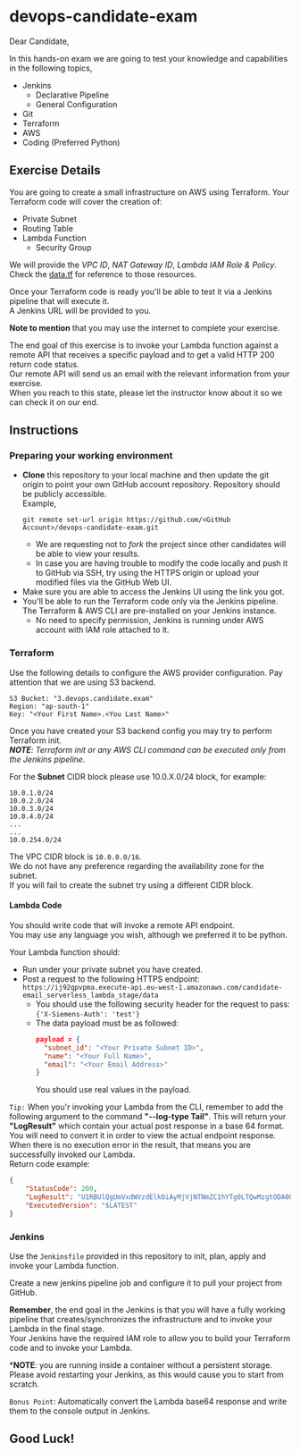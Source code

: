 # devops-candidate-exam

Dear Candidate, 

In this hands-on exam we are going to test your knowledge and capabilities in the following topics,

- Jenkins
  - Declarative Pipeline
  - General Configuration
- Git
- Terraform
- AWS
- Coding (Preferred Python)

## Exercise Details

You are going to create a small infrastructure on AWS using Terraform.
Your Terraform code will cover the creation of:

* Private Subnet
* Routing Table
* Lambda Function
  * Security Group

We will provide the *VPC ID*, *NAT Gateway ID*, *Lambda IAM Role & Policy*. \
Check the [data.tf](https://github.com/jerasioren/devops-candidate-exam/blob/main/data.tf) for reference to those resources.

Once your Terraform code is ready you'll be able to test it via a Jenkins pipeline that will execute it. \
A Jenkins URL will be provided to you.

**Note to mention** that you may use the internet to complete your exercise.

The end goal of this exercise is to invoke your Lambda function against a remote API that receives a specific payload and to get a valid HTTP 200 return code status. \
Our remote API will send us an email with the relevant information from your exercise. \
When you reach to this state, please let the instructor know about it so we can check it on our end.

## Instructions

### Preparing your working environment 

* **Clone** this repository to your local machine and then update the git origin to point your own GitHub account repository. Repository should be publicly accessible. \
  Example,
    ```
    git remote set-url origin https://github.com/<GitHub Account>/devops-candidate-exam.git
    ```
  * We are requesting not to *fork* the project since other candidates will be able to view your results.
  * In case you are having trouble to modify the code locally and push it to GitHub via SSH, try using the HTTPS origin or upload your modified files via the GitHub Web UI.
* Make sure you are able to access the Jenkins UI using the link you got.
* You'll be able to run the Terraform code only via the Jenkins pipeline. The Terraform & AWS CLI are pre-installed on your Jenkins instance. 
    * No need to specify permission, Jenkins is running under AWS account with IAM role attached to it.

### **Terraform**

Use the following details to configure the AWS provider configuration. Pay attention that we are using S3 backend. 

```
S3 Bucket: "3.devops.candidate.exam"
Region: "ap-south-1"
Key: "<Your First Name>.<You Last Name>"
```

Once you have created your S3 backend config you may try to perform Terraform init. \
***NOTE**: Terraform init or any AWS CLI command can be executed only from the Jenkins pipeline.*

For the **Subnet** CIDR block please use 10.0.X.0/24 block, for example:
```
10.0.1.0/24
10.0.2.0/24
10.0.3.0/24
10.0.4.0/24
...
...
10.0.254.0/24
```
The VPC CIDR block is `10.0.0.0/16`. \
We do not have any preference regarding the availability zone for the subnet. \
If you will fail to create the subnet try using a different CIDR block.

#### **Lambda Code**

You should write code that will invoke a remote API endpoint. \
You may use any language you wish, although we preferred it to be python.

Your Lambda function should:
- Run under your private subnet you have created.
- Post a request to the following HTTPS endpoint:
`https://ij92qpvpma.execute-api.eu-west-1.amazonaws.com/candidate-email_serverless_lambda_stage/data`
  - You should use the following security header for the request to pass: \
  `{'X-Siemens-Auth': 'test'}` 
  - The data payload must be as followed:
    ```json
    payload = {
      "subnet_id": "<Your Private Subnet ID>",
      "name": "<Your Full Name>",
      "email": "<Your Email Address>"
    }
    ```
    You should use real values in the payload.

`Tip:` When you'r invoking your Lambda from the CLI, remember to add the following argument to the command **"--log-type Tail"**. This will return your **"LogResult"** which contain your actual post response in a base 64 format. You will need to convert it in order to view the actual endpoint response. When there is no execution error in the result, that means you are successfully invoked our Lambda. \
Return code example:
```json
{
    "StatusCode": 200,
    "LogResult": "U1RBUlQgUmVxdWVzdElkOiAyMjVjNTNmZC1hYTg0LTQwMzgtODA0OS1iYTYwN2M5ZmZjMWQgVmVyc2lvbjogJExBVEVTVAp7Im1lc3NhZ2UiOiAiTWVzc2FnZSBwcm9jZXNzZWQgc3VjY2Vzc2Z1bGx5LiJ9CjIwMApFTkQgUmVxdWVzdElkOiAyMjVjNTNmZC1hYTg0LTQwMzgtODA0OS1iYTYwN2M5ZmZjMWQKUkVQT1JUIFJlcXVlc3RJZDogMjI1YzUzZmQtYWE4NC00MDM4LTgwNDktYmE2MDdjOWZmYzFkCUR1cmF0aW9uOiAyODY1LjA2IG1zCUJpbGxlZCBEdXJhdGlvbjogMjg2NiBtcwlNZW1vcnkgU2l6ZTogMTI4IE1CCU1heCBNZW1vcnkgVXNlZDogNDkgTUIJSW5pdCBEdXJhdGlvbjogMzQzLjUxIG1zCQo=",
    "ExecutedVersion": "$LATEST"
}
```
### **Jenkins**

Use the `Jenkinsfile` provided in this repository to init, plan, apply and invoke your Lambda function.

Create a new jenkins pipeline job and configure it to pull your project from GitHub.

**Remember**, the end goal in the Jenkins is that you will have a fully working pipeline that creates/synchronizes the infrastructure and to invoke your Lambda in the final stage. \
Your Jenkins have the required IAM role to allow you to build your Terraform code and to invoke your Lambda. 

***NOTE**: you are running inside a container without a persistent storage. Please avoid restarting your Jenkins, as this would cause you to start from scratch.

`Bonus Point`: Automatically convert the Lambda base64 response and write them to the console output in Jenkins.

## Good Luck!
